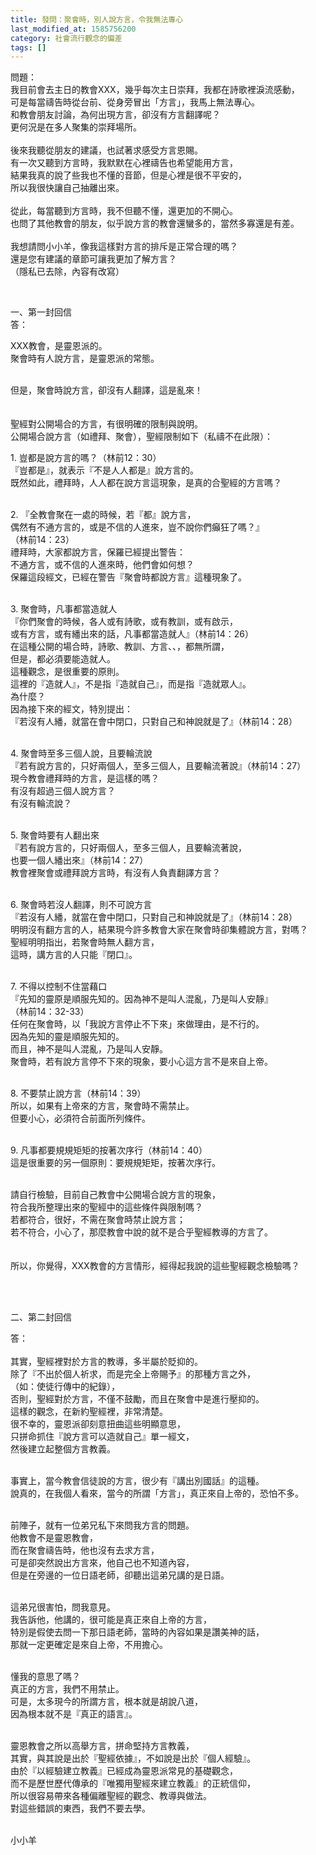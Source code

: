 ```yaml
---
title: 發問：聚會時，別人說方言，令我無法專心
last_modified_at: 1585756200
category: 社會流行觀念的偏差
tags: []
---
```


<p>問題：<br/>
我目前會去主日的教會XXX，幾乎每次主日崇拜，我都在詩歌裡淚流感動，<br/>
可是每當禱告時從台前、從身旁冒出「方言」，我馬上無法專心。<br/>
和教會朋友討論，為何出現方言，卻沒有方言翻譯呢？<br/>
更何況是在多人聚集的崇拜場所。<br/>
 <br/>
後來我聽從朋友的建議，也試著求感受方言恩賜。<br/>
有一次又聽到方言時，我默默在心裡禱告也希望能用方言，<br/>
結果我真的說了些我也不懂的音節，但是心裡是很不平安的，<br/>
所以我很快讓自己抽離出來。<br/>
 <br/>
從此，每當聽到方言時，我不但聽不懂，還更加的不開心。<br/>
也問了其他教會的朋友，似乎說方言的教會還蠻多的，當然多寡還是有差。<br/>
 <br/>
我想請問小小羊，像我這樣對方言的排斥是正常合理的嗎？<br/>
還是您有建議的章節可讓我更加了解方言？<br/>
（隱私已去除，內容有改寫）</p>
<p> </p>
<p>一、第一封回信<br/>
答：</p>
<p>XXX教會，是靈恩派的。<br/>
聚會時有人說方言，是靈恩派的常態。<br/>
 </p>
<p>但是，聚會時說方言，卻沒有人翻譯，這是亂來！<br/>
 <br/>
 <br/>
聖經對公開場合的方言，有很明確的限制與說明。<br/>
公開場合說方言（如禮拜、聚會），聖經限制如下（私禱不在此限）：</p>
<p>1. 豈都是說方言的嗎？（林前12：30）<br/>
『豈都是』，就表示『不是人人都是』說方言的。<br/>
既然如此，禮拜時，人人都在說方言這現象，是真的合聖經的方言嗎？</p>
<p><br/>
2. 『全教會聚在一處的時候，若『都』說方言，<br/>
偶然有不通方言的，或是不信的人進來，豈不說你們癲狂了嗎？』<br/>
（林前14：23）<br/>
禮拜時，大家都說方言，保羅已經提出警告：<br/>
不通方言，或不信的人進來時，他們會如何想？<br/>
保羅這段經文，已經在警告『聚會時都說方言』這種現象了。</p>
<p><br/>
3. 聚會時，凡事都當造就人<br/>
『你們聚會的時候，各人或有詩歌，或有教訓，或有啟示，<br/>
或有方言，或有繙出來的話，凡事都當造就人』（林前14：26）<br/>
在這種公開的場合時，詩歌、教訓、方言、、，都無所謂，<br/>
但是，都必須要能造就人。<br/>
這種觀念，是很重要的原則。<br/>
這裡的『造就人』，不是指『造就自己』，而是指『造就眾人』。<br/>
為什麼？<br/>
因為接下來的經文，特別提出：<br/>
『若沒有人繙，就當在會中閉口，只對自己和神說就是了』（林前14：28）</p>
<p><br/>
4. 聚會時至多三個人說，且要輪流說<br/>
『若有說方言的，只好兩個人，至多三個人，且要輪流著說』（林前14：27）<br/>
現今教會禮拜時的方言，是這樣的嗎？<br/>
有沒有超過三個人說方言？<br/>
有沒有輪流說？</p>
<p><br/>
5. 聚會時要有人翻出來<br/>
『若有說方言的，只好兩個人，至多三個人，且要輪流著說，<br/>
也要一個人繙出來』（林前14：27）<br/>
教會裡聚會或禮拜說方言時，有沒有人負責翻譯方言？</p>
<p><br/>
6. 聚會時若沒人翻譯，則不可說方言<br/>
『若沒有人繙，就當在會中閉口，只對自己和神說就是了』（林前14：28）<br/>
明明沒有翻方言的人，結果現今許多教會大家在聚會時卻集體說方言，對嗎？<br/>
聖經明明指出，若聚會時無人翻方言，<br/>
這時，講方言的人只能『閉口』。</p>
<p><br/>
7. 不得以控制不住當藉口<br/>
『先知的靈原是順服先知的。因為神不是叫人混亂，乃是叫人安靜』<br/>
（林前14：32-33）<br/>
任何在聚會時，以「我說方言停止不下來」來做理由，是不行的。<br/>
因為先知的靈是順服先知的。<br/>
而且，神不是叫人混亂，乃是叫人安靜。<br/>
聚會時，若有說方言停不下來的現象，要小心這方言不是來自上帝。</p>
<p><br/>
8. 不要禁止說方言（林前14：39）<br/>
所以，如果有上帝來的方言，聚會時不需禁止。<br/>
但要小心，必須符合前面所列條件。</p>
<p><br/>
9. 凡事都要規規矩矩的按著次序行（林前14：40）<br/>
這是很重要的另一個原則：要規規矩矩，按著次序行。</p>
<p><br/>
請自行檢驗，目前自己教會中公開場合說方言的現象，<br/>
符合我所整理出來的聖經中的這些條件與限制嗎？<br/>
若都符合，很好，不需在聚會時禁止說方言；<br/>
若不符合，小心了，那麼教會中說的就不是合乎聖經教導的方言了。<br/>
 <br/>
 <br/>
所以，你覺得，XXX教會的方言情形，經得起我說的這些聖經觀念檢驗嗎？</p>
<p> </p>
<p><br/>
二、第二封回信</p>
<p>答：<br/>
 <br/>
其實，聖經裡對於方言的教導，多半屬於貶抑的。<br/>
除了『不出於個人祈求，而是完全上帝賜予』的那種方言之外，<br/>
（如：使徒行傳中的紀錄），<br/>
否則，聖經對於方言，不僅不鼓勵，而且在聚會中是進行壓抑的。<br/>
這樣的觀念，在新約聖經裡，非常清楚。<br/>
很不幸的，靈恩派卻刻意扭曲這些明顯意思，<br/>
只拼命抓住『說方言可以造就自己』單一經文，<br/>
然後建立起整個方言教義。<br/>
 </p>
<p>事實上，當今教會信徒說的方言，很少有『講出別國話』的這種。<br/>
說真的，在我個人看來，當今的所謂「方言」，真正來自上帝的，恐怕不多。<br/>
 </p>
<p>前陣子，就有一位弟兄私下來問我方言的問題。<br/>
他教會不是靈恩教會，<br/>
而在聚會禱告時，他也沒有去求方言，<br/>
可是卻突然說出方言來，他自己也不知道內容，<br/>
但是在旁邊的一位日語老師，卻聽出這弟兄講的是日語。</p>
<p><br/>
這弟兄很害怕，問我意見。<br/>
我告訴他，他講的，很可能是真正來自上帝的方言，<br/>
特別是假使去問一下那日語老師，當時的內容如果是讚美神的話，<br/>
那就一定更確定是來自上帝，不用擔心。</p>
<p> <br/>
懂我的意思了嗎？<br/>
真正的方言，我們不用禁止。<br/>
可是，太多現今的所謂方言，根本就是胡說八道，<br/>
因為根本就不是『真正的語言』。<br/>
 </p>
<p>靈恩教會之所以高舉方言，拼命堅持方言教義，<br/>
其實，與其說是出於『聖經依據』，不如說是出於『個人經驗』。<br/>
由於『以經驗建立教義』已經成為靈恩派常見的基礎觀念，<br/>
而不是歷世歷代傳承的『唯獨用聖經來建立教義』的正統信仰，<br/>
所以很容易帶來各種偏離聖經的觀念、教導與做法。<br/>
對這些錯誤的東西，我們不要去學。<br/>
 </p>
<p>小小羊</p>

